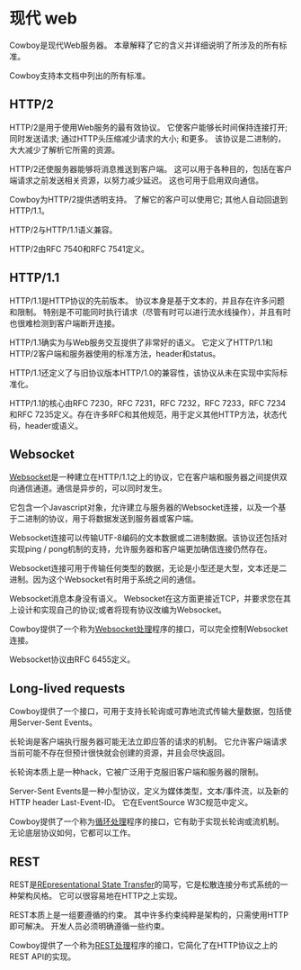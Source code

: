 # 现代 web

Cowboy是现代Web服务器。 本章解释了它的含义并详细说明了所涉及的所有标准。

Cowboy支持本文档中列出的所有标准。

## HTTP/2

HTTP/2是用于使用Web服务的最有效协议。 它使客户能够长时间保持连接打开; 同时发送请求; 通过HTTP头压缩减少请求的大小; 和更多。 该协议是二进制的，大大减少了解析它所需的资源。

HTTP/2还使服务器能够将消息推送到客户端。 这可以用于各种目的，包括在客户端请求之前发送相关资源，以努力减少延迟。 这也可用于启用双向通信。

Cowboy为HTTP/2提供透明支持。 了解它的客户可以使用它; 其他人自动回退到HTTP/1.1。

HTTP/2与HTTP/1.1语义兼容。

HTTP/2由RFC 7540和RFC 7541定义。

## HTTP/1.1

HTTP/1.1是HTTP协议的先前版本。 协议本身是基于文本的，并且存在许多问题和限制。 特别是不可能同时执行请求（尽管有时可以进行流水线操作），并且有时也很难检测到客户端断开连接。

HTTP/1.1确实为与Web服务交互提供了非常好的语义。 它定义了HTTP/1.1和HTTP/2客户端和服务器使用的标准方法，header和status。

HTTP/1.1还定义了与旧协议版本HTTP/1.0的兼容性，该协议从未在实现中实际标准化。

HTTP/1.1的核心由RFC 7230，RFC 7231，RFC 7232，RFC 7233，RFC 7234和RFC 7235定义。存在许多RFC和其他规范，用于定义其他HTTP方法，状态代码，header或语义。

## Websocket

[Websocket](https://ninenines.eu/docs/en/cowboy/2.4/guide/ws_protocol/)是一种建立在HTTP/1.1之上的协议，它在客户端和服务器之间提供双向通信通道。通信是异步的，可以同时发生。

它包含一个Javascript对象，允许建立与服务器的Websocket连接，以及一个基于二进制的协议，用于将数据发送到服务器或客户端。

Websocket连接可以传输UTF-8编码的文本数据或二进制数据。该协议还包括对实现ping / pong机制的支持，允许服务器和客户端更加确信连接仍然存在。

Websocket连接可用于传输任何类型的数据，无论是小型还是大型，文本还是二进制。因为这个Websocket有时用于系统之间的通信。

Websocket消息本身没有语义。 Websocket在这方面更接近TCP，并要求您在其上设计和实现自己的协议;或者将现有协议改编为Websocket。

Cowboy提供了一个称为[Websocket处理](https://ninenines.eu/docs/en/cowboy/2.4/guide/ws_handlers/)程序的接口，可以完全控制Websocket连接。

Websocket协议由RFC 6455定义。

## Long-lived requests

Cowboy提供了一个接口，可用于支持长轮询或可靠地流式传输大量数据，包括使用Server-Sent Events。

长轮询是客户端执行服务器可能无法立即应答的请求的机制。 它允许客户端请求当前可能不存在但预计很快就会创建的资源，并且会尽快返回。

长轮询本质上是一种hack，它被广泛用于克服旧客户端和服务器的限制。

Server-Sent Events是一种小型协议，定义为媒体类型，文本/事件流，以及新的HTTP header Last-Event-ID。 它在EventSource W3C规范中定义。

Cowboy提供了一个称为[循环处理](https://ninenines.eu/docs/en/cowboy/2.4/guide/loop_handlers/)程序的接口，它有助于实现长轮询或流机制。 无论底层协议如何，它都可以工作。

## REST

REST是[REpresentational State Transfer](https://ninenines.eu/docs/en/cowboy/2.4/guide/rest_principles/)的简写，它是松散连接分布式系统的一种架构风格。 它可以很容易地在HTTP之上实现。

REST本质上是一组要遵循的约束。 其中许多约束纯粹是架构的，只需使用HTTP即可解决。 开发人员必须明确遵循一些约束。

Cowboy提供了一个称为[REST处理](https://ninenines.eu/docs/en/cowboy/2.4/guide/rest_handlers/)程序的接口，它简化了在HTTP协议之上的REST API的实现。